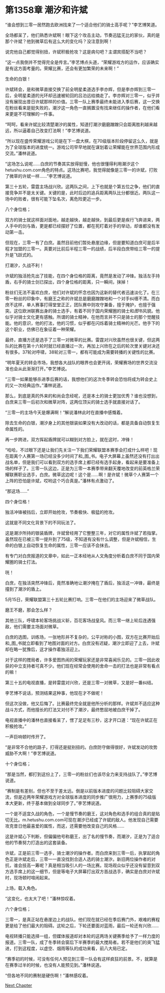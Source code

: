 # 第1358章 潮汐和许斌

“谁会想到三零一居然跑去欧洲找来了一个适合他们的骑士高手呢？”李艺博笑道。

全场都呆了，他们熟悉许斌啊！眼下这个攻击主动，节奏迅猛无比的家伙，真的是那个许斌？他到微草后有这么大的变化吗？没注意到啊！

说完他自己都觉得别扭，许斌积极抢攻？这是病句吧？主谓宾搭配不当吧？

“这一点我倒并不觉得完全是传言。”李艺博点头道，“荣耀游戏方的运作，应该确实是有这方面考量的。荣耀比赛，还会有更加繁荣的未来啊！”

生命的白银！

许斌转会，是和微草直接交换了前全明星柔道选手李亦辉，但是李亦辉到三零一后，全明星柔道的光环却迅速被轮回的吕泊远给摘走了。李亦辉对三零一，似乎并没有展现出昔日许斌那样的价值。三零一队上赛季最终未能进入季后赛，这一交换在粉丝看来是挺失败的，潮汐这一角色一直搁置没有找来继任的操作者，在他们看来更是不可理解的一件事。

“呵呵，看来许斌比较清楚潮汐的属性，知道打潮汐磨磨蹭蹭只会距离胜利越来越远，所以逼着自己改变打法啊！”李艺博说道。

“所以现在盛传荣耀游戏公司是在下一盘大棋，在70级版本阶段停留这么久，就是为了全球版本的进度统一。游戏公司早早地就在谋划着让荣耀能在世界范围内形成交流。”潘林说道。

“这场怎么说呢……白庶的节奏其实放得挺慢，他也很懂得利用潮汐这个hetushu.com.com角色的特点。这场比赛吧，我觉得就像是三零一的许斌，打败了微草的许斌一样……”李艺博说道。

第三十五轮，雷霆主场战兴欣。这两队之间，上下也就是个第五位之争，他们的直接竞争并不是太关键。关键的是，此时后边的追兵距离两队比分都很近。两队这一场中的败者，很有可能下坠名次，离危险更近一步。

八个身位格；

双方的骑士就这样面对面地，越走越快，越走越快，到最后更是疾行飞奔进来，两人手中的剑与盾，更是都已经摆好了位置，都在死盯着对手的举动，却谁都没有发动第一击。

但现在，三零一有了白庶。虽然目前他们暂处悬崖边缘，但是要知道白庶可是后半程才加盟的三零一。真要对比前后半程三零一的战绩，后半段白庶带给三零一的提升是飞跃式的。

打潮汐，久战不利！

许斌的独活抢先出了技能，在四个身位格的距离，竟然是发动了冲锋。独活左手持盾，右手的骑士剑已探出，四个身位格的距离，只一瞬间，抹掉！

粉丝们无法不喜欢白庶，他们对许斌的怀念也因为这新的替代者迅速淡化了。在三零一粉丝的印象中，有磨王之称的许斌总是磨磨蹭蹭地和一个对手纠缠不清。而白庶不这样，单人赛事打得堂堂正正，团队赛中则攻守兼备，擅于掩护，也擅于强突。这位欧洲联赛出身的骑士选手，有着不同于国内荣耀圈的骑士和*图*书风貌。他似乎对骑士文化更有感触。所谓的骑士精神，在他而言并不只是骑士的那个觉醒技能。他的意识，他的打法，他的习惯，似乎都在闪烁着骑士精神的光芒。他手下的这个职业，仿佛已在象征着一种荣耀。

最终，直播方还是选手了三零一对微草的比赛。雷霆对兴欣虽然也很关键，但这两队的比赛在第十六轮时就已经直播过一次，再加上兴欣在之后的轮次里关键对决还有很多。37轮对呼啸，38轮对三零一，都有可能成为需要转播的关键性的比赛。

“明年夏天的转会市场，我想各大战队的眼界也会更开阔，荣耀赛场的世界交流没准也会从此渐渐打开。”李艺博说。

“三零一如果能够杀进季后赛的话，我想他们的这次冬季转会恐怕将成为转会史上的又一次经典运作。”潘林说道。

那么，到底是真的外来的和尚会念经呢，还是本土的骑士更加优秀？谁也没想到，白庶来三零一后初次和微草对阵，这两位顶尖的骑士选手就直接对话了。

“三零一的主场今天是爆满啊！”解说潘林此时在直播中感慨着。

除去生命的白银，潮汐身上的其他银装如果没有大改动的话，都是具备自动恢复生命属性的。

再一步跨进，双方挥起盾牌就可以糊到对方脸上，就在这时，冲锋！

“哈哈，不过眼下还是让我们先关注一下我们荣耀联盟本赛季会打成什么样吧！现在距离个人赛第一场已经没多少时间了和_图_书。电子大屏幕上虽然还没有打出出战名单，但是我们可以看到双方的选手席上都已经有选手起身，看起来是要准备上场的样子了。三零一队这边，正是为三零一本赛季带来翻天覆地改变的前英格兰荣耀联赛职业选手，白庶。微草这边呢！这个是……啊！是许斌！微草个人赛第一个上阵的恐怕是许斌，哎哟这个巧合真是。”潘林有点激动了。

“那这场……”

四个身位格！

独活冲锋被挡后，立即开始抢攻，节奏极快、极猛的抢攻。

这就是不同文化背景下的不同玩法了。

这是潮汐所持的银装盾牌，许斌曾经用了它整整三年，对它的属性许斌了若指掌。虽然现在已被三零一提升到了75级，不知道有没有什么调整，但是许斌相信，生命的白银上自动恢复生命的属性，三零一应该不会抹去。

有专门对白庶报道的文章中，如此一正本经地从人文角度分析着白庶不同于国内荣耀圈的骑士打法。

咣！

白庶，在独活突然冲锋后，竟然准确地让潮汐掩在了盾后，独活这一冲锋，最终是撞到了潮汐的盾上。

5月15日，荣耀联盟第三十五轮比赛打响。三零一在他们的主场迎来了微草战队。

磨王不磨，那会怎么样？

其他三队，呼啸本轮客场挑战义斩，百花客场战皇风。而三零一继上轮后连遇强敌，他们需要主场面对微草。

白庶的选图，训练场，一张地形并不复杂的，公平对称的小图，双方在比赛开始后和_图_书就立即看到了地图对面的对方。白庶没有迟疑，潮汐立即迎了上去，许斌却在略一犹豫后，这才操作着独活迎上。

对于这样的搅局者，许多爱图热闹的荣耀玩家还是非常喜闻乐见的。三零一因此收获的中立支持者可真不少。他们现在经常会使用的舍命一击的打法也是非常有看点的嘛！

第三十五的电视直播，是转雷霆对兴欣，还是三零一对微草，又是好一番纠结。

李艺博不说话，预测结果这种事，他现在才不做呢！

但这次没做，他又后悔了。比赛最终完全就是他所分析的那样。许斌并不适应这种战斗方式，而他擅长的打法又对付不了潮汐，最终憋屈地被白庶干掉了。

电视直播中的潘林也直接看呆了，愣了足足有三秒，这才开口道：“现在许斌正在积极抢攻。”

一声巨响顿时传开了。

“是非常不合他的路子，打得还是挺别扭的。白庶防守做得很好，许斌发动的攻势威胁不大啊！”李艺博说道。

十个身位格；

“那是当然，都打到这份上了，三零一的粉丝们也该尽全力来支持战队了。”李艺博说道。

“赛制是有差别，但也不至于差太远。倒是以前版本进度的问题比较阻碍大家交流，但是近两年荣耀游戏方对全球版本进度的同步推广很用力，上赛季的75级版本大更新，终于基本做到全球同步了。”李艺博说道。

一个是不适宜久战的角色，一个是慢节奏的磨王，这对角色和选手的组合真的是贴切无比。m.hetushu.com.com可现在潮汐已经成了许斌的敌人。他发现自己需要攻克昔日他最喜爱的属性，而这，还需要他改变自己的风格……

这是许斌心下判断，但偏偏他号称磨王，出了名的慢节奏，而潮汐，正是为了适合他的节奏努力打造出的这套装备。

许斌，正是前三零一选手，骑士潮汐的操作者。而白庶来到三零一后，执掌起的角色正是许斌走后，三零一一直没找到合适人选的骑士潮汐。新旧两位操作者的对抗，谁会技高一筹呢？真是相当吸引人的一场比赛。现场观众似乎还没有留意到双方选手席上的这一细节，但是等电子大屏幕打出双方首战选手，确实是白庶对许斌时，现场顿时喧闹起来。

上场，载入角色。

“这变化，也太大了吧！”潘林惊叹着。

六个身位格；

三零一，是真正站在悬崖边上的战队。他们现在就已经在季后赛门外，艰难的赛程更是给了他们最大的阻碍。这轮之后，下轮还要面对蓝雨，最后一轮还有兴欣……

电视转播只能选择一组，但媒体报道却对本轮的这两场关键赛季给予了一样力度的报道。三零一队，成了冬季转会窗后下半赛季的最大搅局者。若不是他们的突飞猛进，打到这程度，以虚空、烟雨等队的成功来看，前八大局已定。

“赛季初的时候，可没有任何人预见到三零一队会有这样疯狂的前景。不，就算是在赛季过半的时候，也没有人能预见到。”潘林说道。

“但各地不同的赛制是硬伤啊！”潘林感叹着。



[Next Chapter](%E7%AC%AC1359%E7%AB%A0%20%E4%B8%8D%E4%B8%BA%E6%89%80%E5%8A%A8%E7%9A%84%E5%85%B4%E6%AC%A3.md)